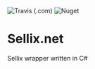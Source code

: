 ![Travis (.com)](https://img.shields.io/travis/com/Speedo69/Sellix.net?style=for-the-badge)
![Nuget](https://img.shields.io/nuget/v/sellix.net?style=for-the-badge)
# Sellix.net
Sellix wrapper written in C#
